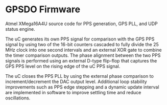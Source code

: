 # GPSDO Firmware
Atmel XMega16A4U source code for PPS generation, GPS PLL, and UDP status engine.

The uC generates its own PPS signal for comparison with the GPS PPS signal by using two of the 16-bit counters cascaded to fully divide the 25 MHz clock into one second intervals and an external XOR gate to combine the timer comparison outputs.  The phase alignment between the two PPS signals is performed using an external D-type flip-flop that captures the GPS PPS level on the rising edge of the uC PPS signal.

The uC closes the PPS PLL by using the external phase comparison to increment/decrement the DAC output level.  Additional loop stability improvements such as PPS edge stepping and a dynamic update interval are implemented in software to improve settling time and reduce oscillations.
